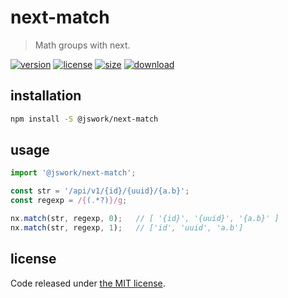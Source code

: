 # next-match
> Math groups with next.

[![version][version-image]][version-url]
[![license][license-image]][license-url]
[![size][size-image]][size-url]
[![download][download-image]][download-url]

## installation
```bash
npm install -S @jswork/next-match
```

## usage
```js
import '@jswork/next-match';

const str = '/api/v1/{id}/{uuid}/{a.b}';
const regexp = /{(.*?)}/g;

nx.match(str, regexp, 0);   // [ '{id}', '{uuid}', '{a.b}' ]
nx.match(str, regexp, 1);   // ['id', 'uuid', 'a.b']
```

## license
Code released under [the MIT license](https://github.com/afeiship/next-match/blob/master/LICENSE.txt).

[version-image]: https://img.shields.io/npm/v/@jswork/next-match
[version-url]: https://npmjs.org/package/@jswork/next-match

[license-image]: https://img.shields.io/npm/l/@jswork/next-match
[license-url]: https://github.com/afeiship/next-match/blob/master/LICENSE.txt

[size-image]: https://img.shields.io/bundlephobia/minzip/@jswork/next-match
[size-url]: https://github.com/afeiship/next-match/blob/master/dist/next-match.min.js

[download-image]: https://img.shields.io/npm/dm/@jswork/next-match
[download-url]: https://www.npmjs.com/package/@jswork/next-match
